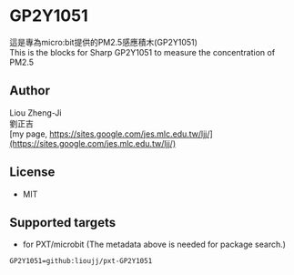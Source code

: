 # GP2Y1051

這是專為micro:bit提供的PM2.5感應積木(GP2Y1051)\
This is the blocks for Sharp GP2Y1051 to measure the concentration of PM2.5

## Author
Liou Zheng-Ji\
劉正吉\
[my page, https://sites.google.com/jes.mlc.edu.tw/ljj/](https://sites.google.com/jes.mlc.edu.tw/ljj/)

## License

* MIT

## Supported targets

* for PXT/microbit
(The metadata above is needed for package search.)

```package
GP2Y1051=github:lioujj/pxt-GP2Y1051
```
